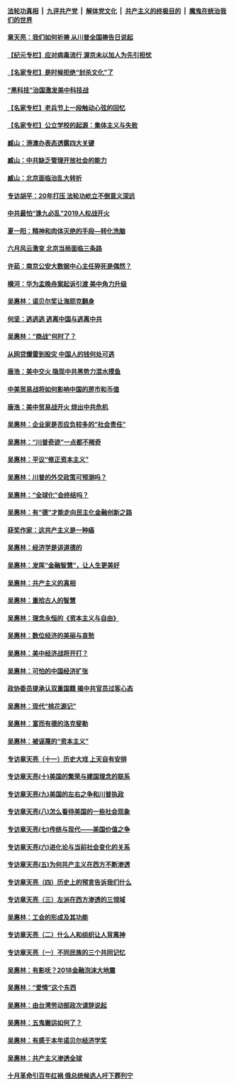 

####  [法轮功真相](../../../../basic/blob/master/README.md?t=05251931) &nbsp;|&nbsp; [九评共产党](../../../../9ping.md/blob/master/README.md?t=05251931) &nbsp;|&nbsp; [解体党文化](../../../../jtdwh.md/blob/master/README.md?t=05251931)  &nbsp;|&nbsp; [共产主义的终极目的](../../../../gczydzjmd.md/blob/master/README.md?t=05251931) &nbsp;|&nbsp; [魔鬼在统治我们的世界](../../../../mgztzwmdsj.md/blob/master/README.md?t=05251931) 

#### [章天亮：我们如何祈祷 从川普全国祷告日说起](../pages/nsc423/n11944627.md?t=05251931) 

#### [【纪元专栏】应对病毒流行 渥京未以加人为先引担忧](../pages/nsc423/n11875714.md?t=05251931) 

#### [【名家专栏】是时候拒绝“封杀文化”了](../pages/nsc423/n11814093.md?t=05251931) 

#### [“黑科技”治国激发美中科技战](../pages/nsc423/n11638056.md?t=05251931) 

#### [【名家专栏】老兵节上一段触动心弦的回忆](../pages/nsc423/n11646016.md?t=05251931) 

#### [【名家专栏】公立学校的起源：集体主义与失败](../pages/nsc423/n11601833.md?t=05251931) 

#### [臧山：港澳办表态透露四大关键](../pages/nsc423/n11421628.md?t=05251931) 

#### [臧山：中共缺乏管理开放社会的能力](../pages/nsc423/n11407457.md?t=05251931) 

#### [臧山：北京面临治乱大转折](../pages/nsc423/n11406895.md?t=05251931) 

#### [专访胡平：20年打压 法轮功屹立不倒意义深远](../pages/nsc423/n11398800.md?t=05251931) 

#### [中共最怕“逢九必乱”2019人权战开火](../pages/nsc423/n11385248.md?t=05251931) 

#### [夏一阳：精神和肉体灭绝的手段—转化洗脑](../pages/nsc423/n11368250.md?t=05251931) 

#### [六月风云激变 北京当局面临三条路](../pages/nsc423/n11313668.md?t=05251931) 

#### [许茹：南京公安大数据中心主任猝死是偶然？](../pages/nsc423/n11064744.md?t=05251931) 

#### [横河：华为孟晚舟案起诉引渡 美中角力升级](../pages/nsc423/n11027230.md?t=05251931) 

#### [吴惠林：诺贝尔奖让海耶克翻身](../pages/nsc423/n10890049.md?t=05251931) 

#### [何坚：逃逃逃 逃离中国与逃离中共](../pages/nsc423/n10592891.md?t=05251931) 

#### [吴惠林：“商战”何时了？](../pages/nsc423/n10573558.md?t=05251931) 

#### [从网贷爆雷到股灾 中国人的钱何处可逃](../pages/nsc423/n10572800.md?t=05251931) 

#### [唐浩：美中交火 隐现中共黑势力混水摸鱼](../pages/nsc423/n10544040.md?t=05251931) 

#### [中美贸易战将如何影响中国的房市和币值](../pages/nsc423/n10543697.md?t=05251931) 

#### [唐浩：美中贸易战开火 烧出中共危机](../pages/nsc423/n10540126.md?t=05251931) 

#### [吴惠林：企业家是否应负较多的“社会责任”](../pages/nsc423/n10535022.md?t=05251931) 

#### [吴惠林：“川普奇迹”一点都不稀奇](../pages/nsc423/n10512808.md?t=05251931) 

#### [吴惠林：平议“修正资本主义”](../pages/nsc423/n10495724.md?t=05251931) 

#### [吴惠林：川普的外交政策可预测吗？](../pages/nsc423/n10462387.md?t=05251931) 

#### [吴惠林：“全球化”会终结吗？](../pages/nsc423/n10452838.md?t=05251931) 

#### [吴惠林：有“德”才能走向民主化金融创新之路](../pages/nsc423/n10432292.md?t=05251931) 

#### [获奖作家：这共产主义是一种癌](../pages/nsc423/n10431541.md?t=05251931) 

#### [吴惠林：经济学是讲道德的](../pages/nsc423/n10398014.md?t=05251931) 

#### [吴惠林：发挥“金融智慧”，让人生更美好](../pages/nsc423/n10375019.md?t=05251931) 

#### [吴惠林：共产主义的真相](../pages/nsc423/n10351394.md?t=05251931) 

#### [吴惠林：重拾古人的智慧](../pages/nsc423/n10337691.md?t=05251931) 

#### [吴惠林：理念永恒的《资本主义与自由》](../pages/nsc423/n10316274.md?t=05251931) 

#### [吴惠林：数位经济的美丽与哀愁](../pages/nsc423/n10292946.md?t=05251931) 

#### [吴惠林：美中经济战将开打？](../pages/nsc423/n10258825.md?t=05251931) 

#### [吴惠林：可怕的中国经济扩张](../pages/nsc423/n10219147.md?t=05251931) 

#### [政协委员提承认双重国籍 揭中共官员过客心态](../pages/nsc423/n10208809.md?t=05251931) 

#### [吴惠林：现代“桃花源记”](../pages/nsc423/n10185234.md?t=05251931) 

#### [吴惠林：富而有德的洛克斐勒](../pages/nsc423/n10142264.md?t=05251931) 

#### [吴惠林：被诬蔑的“资本主义”](../pages/nsc423/n10124816.md?t=05251931) 

#### [专访章天亮（十一）历史大戏 上天自有安排](../pages/nsc423/n10094905.md?t=05251931) 

#### [专访章天亮(十)美国的繁荣与建国理念的联系](../pages/nsc423/n10094899.md?t=05251931) 

#### [专访章天亮(九)美国的左右之争和川普执政](../pages/nsc423/n10094889.md?t=05251931) 

#### [专访章天亮(八)怎么看待美国的一些社会现象](../pages/nsc423/n10094857.md?t=05251931) 

#### [专访章天亮(七)传统与现代——美国价值之争](../pages/nsc423/n10093140.md?t=05251931) 

#### [专访章天亮(六)进化论与当前社会变化的关系](../pages/nsc423/n10092036.md?t=05251931) 

#### [专访章天亮(五)为何共产主义在西方不断渗透](../pages/nsc423/n10083620.md?t=05251931) 

#### [专访章天亮（四）历史上的预言告诉我们什么](../pages/nsc423/n10083606.md?t=05251931) 

#### [专访章天亮（三）左派在西方渗透的三领域](../pages/nsc423/n10081115.md?t=05251931) 

#### [吴惠林：工会的形成及其功能](../pages/nsc423/n10080633.md?t=05251931) 

#### [专访章天亮（二）什么人和组织让人背离神](../pages/nsc423/n10076637.md?t=05251931) 

#### [专访章天亮（一）不同民族的三个共同记忆](../pages/nsc423/n10074188.md?t=05251931) 

#### [吴惠林：有影呒？2018金融泡沫大地震](../pages/nsc423/n10040534.md?t=05251931) 

#### [吴惠林：“爱情”这个东西](../pages/nsc423/n10019423.md?t=05251931) 

#### [吴惠林：由台湾劳动部政次请辞说起](../pages/nsc423/n9979679.md?t=05251931) 

#### [吴惠林：五鬼搬运如何了？](../pages/nsc423/n9925338.md?t=05251931) 

#### [吴惠林：有感于本年诺贝尔经济学奖](../pages/nsc423/n9871883.md?t=05251931) 

#### [吴惠林：共产主义渗透全球](../pages/nsc423/n9812748.md?t=05251931) 

#### [十月革命引百年红祸 俄总统候选人吁下葬列宁](../pages/nsc423/n9810182.md?t=05251931) 

